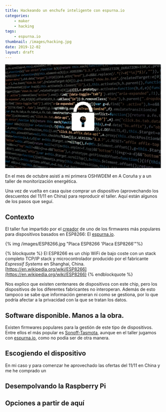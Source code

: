 ```yaml
---
title: Hackeando un enchufe inteligente con espurna.io
categories:
    - maker
    - hacking
tags:
    - espurna.io
thumbnail: /images/hacking.jpg
date: 2019-12-02
layout: draft
---
```


![](/images/hacking.jpg)

En el mes de octubre asistí a mi primera OSHWDEM en A Coruña y a un taller de monitorización energética.

Una vez de vuelta en casa quise comprar un dispositivo (aprovechando los descuentos del 11/11 en China) para reproducir el taller. Aquí están algunos de los pasos que seguí.

<!-- more -->

## Contexto

El taller fue impartido por el [creador](https://twitter.com/xoseperez) de uno de los firmwares más populares para dispositivos basados en ESP8266: El [espurna.io](http://espurna.io).

{% img /images/ESP8266.jpg "Placa ESP8266 'Placa ESP8266'"%}

{% blockquote %}
El ESP8266 es un chip WiFi de bajo coste con un stack completo TCP/IP stack y microcontrolador producido por el fabricante _Espressif Systems_ en Shanghai, China.
[https://en.wikipedia.org/wiki/ESP8266](https://en.wikipedia.org/wiki/ESP8266) 
{% endblockquote %}

Nos explico que existen centenares de dispositivos con este chip, pero los dispositivos de los diferentes fabricantes no interoperan.
Además de esto tampoco se sabe que información generan ni como se gestiona, por lo que podría afectar a la privacidad con la que se tratan los datos.

## Software disponible. Manos a la obra.

Existen firmwares populares para la gestión de este tipo de dispositivos. Entre ellos el más popular es [Sonoff-Tasmota](https://github.com/arendst/Tasmota), aunque en el taller jugamos con [espurna.io](http://espurna.io), como no podía ser de otra manera.


## Escogiendo el dispositivo 

En mi caso y para comenzar he aprovechado las ofertas del 11/11 en China y me he comprado un

## Desempolvando la Raspberry Pi

## Opciones a partir de aquí
